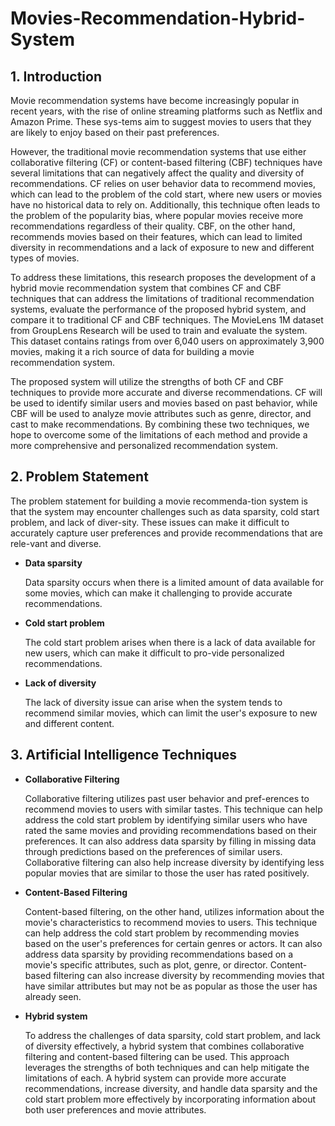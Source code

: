# Movies-Recommendation-Hybrid-System

## 1. Introduction

   Movie recommendation systems have become increasingly popular in recent years, with the rise of online streaming platforms such as Netflix and Amazon Prime. These sys-tems aim to suggest movies to users that they are likely to enjoy based on their past preferences.

   However, the traditional movie recommendation systems that use either collaborative filtering (CF) or content-based filtering (CBF) techniques have several limitations that can negatively affect the quality and diversity of recommendations. CF relies on user behavior data to recommend movies, which can lead to the problem of the cold start, where new users or movies have no historical data to rely on. Additionally, this technique often leads to the problem of the popularity bias, where popular movies receive more recommendations regardless of their quality. CBF, on the other hand, recommends movies based on their features, which can lead to limited diversity in recommendations and a lack of exposure to new and different types of movies.

   To address these limitations, this research proposes the development of a hybrid movie recommendation system that combines CF and CBF techniques that can address the limitations of traditional recommendation systems, evaluate the performance of the proposed hybrid system, and compare it to traditional CF and CBF techniques. The MovieLens 1M dataset from GroupLens Research will be used to train and evaluate the system. This dataset contains ratings from over 6,040 users on approximately 3,900 movies, making it a rich source of data for building a movie recommendation system.

   The proposed system will utilize the strengths of both CF and CBF techniques to provide more accurate and diverse recommendations. CF will be used to identify similar users and movies based on past behavior, while CBF will be used to analyze movie attributes such as genre, director, and cast to make recommendations. By combining these two techniques, we hope to overcome some of the limitations of each method and provide a more comprehensive and personalized recommendation system.
   
## 2. Problem Statement

   The problem statement for building a movie recommenda-tion system is that the system may encounter challenges such as data sparsity, cold start problem, and lack of diver-sity. These issues can make it difficult to accurately capture user preferences and provide recommendations that are rele-vant and diverse.

   - **Data sparsity** 

      Data sparsity occurs when there is a limited amount of data available for some movies, which can make it challenging to provide accurate recommendations.

   - **Cold start problem** 

      The cold start problem arises when there is a lack of data available for new users, which can make it difficult to pro-vide personalized recommendations.

   - **Lack of diversity**

      The lack of diversity issue can arise when the system tends to recommend similar movies, which can limit the user's exposure to new and different content.

## 3. Artificial Intelligence Techniques

   - **Collaborative Filtering**

        Collaborative filtering utilizes past user behavior and pref-erences to recommend movies to users with similar tastes. This technique can help address the cold start problem by identifying similar users who have rated the same movies and providing recommendations based on their preferences. It can also address data sparsity by filling in missing data through predictions based on the preferences of similar users. Collaborative filtering can also help increase diversity by identifying less popular movies that are similar to those the user has rated positively.

   - **Content-Based Filtering**

        Content-based filtering, on the other hand, utilizes information about the movie's characteristics to recommend movies to users. This technique can help address the cold start problem by recommending movies based on the user's preferences for certain genres or actors. It can also address data sparsity by providing recommendations based on a movie's specific attributes, such as plot, genre, or director. Content-based filtering can also increase diversity by recommending movies that have similar attributes but may not be as popular as those the user has already seen.

   - **Hybrid system**

        To address the challenges of data sparsity, cold start problem, and lack of diversity effectively, a hybrid system that combines collaborative filtering and content-based filtering can be used. This approach leverages the strengths of both techniques and can help mitigate the limitations of each. A hybrid system can provide more accurate recommendations, increase diversity, and handle data sparsity and the cold start problem more effectively by incorporating information about both user preferences and movie attributes.
